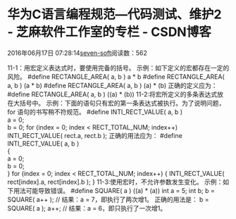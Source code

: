 
# 华为C语言编程规范—代码测试、维护2 -  芝麻软件工作室的专栏 - CSDN博客


2016年06月17日 07:28:14[seven-soft](https://me.csdn.net/softn)阅读数：562


11-1：用宏定义表达式时，要使用完备的括号。
示例：如下定义的宏都存在一定的风险。
\#define RECTANGLE_AREA( a, b ) a * b
\#define RECTANGLE_AREA( a, b ) (a * b)
\#define RECTANGLE_AREA( a, b ) (a) * (b)
正确的定义应为：
\#define RECTANGLE_AREA( a, b ) ((a) * (b))
11-2:将宏所定义的多条表达式放在大括号中。
示例：下面的语句只有宏的第一条表达式被执行。为了说明问题，for 语句的书写稍不符规范。
\#define INTI_RECT_VALUE( a, b )\
a = 0;\
b = 0;
for (index = 0; index < RECT_TOTAL_NUM; index++)
INTI_RECT_VALUE( rect.a, rect.b );
正确的用法应为：
\#define INTI_RECT_VALUE( a, b )\
{\
a = 0;\
b = 0;\
}
for (index = 0; index < RECT_TOTAL_NUM; index++)
{
INTI_RECT_VALUE( rect[index].a, rect[index].b );
}
11-3:使用宏时，不允许参数发生变化。
示例：如下用法可能导致错误。
\#define SQUARE( a ) ((a) * (a))
int a = 5;
int b;
b = SQUARE( a++ ); // 结果：a = 7，即执行了两次增1。
正确的用法是：
b = SQUARE( a );
a++; // 结果：a = 6，即只执行了一次增1。

